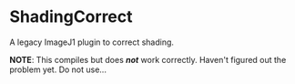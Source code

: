 # ShadingCorrect

A legacy ImageJ1 plugin to correct shading.

**NOTE**: This compiles but does **_not_** work correctly.
Haven't figured out the problem yet. Do not use...
